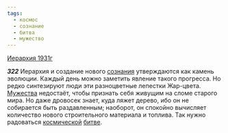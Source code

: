 ```yaml
---
tags:
  - космос
  - сознание
  - битва
  - мужество
---
```


[Иерархия 1931г](/agni/1931)

___322___
Иерархия и создание нового [сознания](/tag/#сознание) утверждаются как камень эволюции. Каждый день можно заметить явление такого прогресса. Но редко синтезируют люди эти разноцветные лепестки Жар-цвета. [Мужества](/tag/#мужество) недостаёт, чтобы признать себя живущим на сломе старого мира. Но даже дровосек знает, куда ляжет дерево, ибо он не собирается быть раздавленным; наоборот, он спокойно вычисляет количество нового строительного материала и топлива. Так нужно радоваться [космической](/tag/#космос) [битве](/tag/#битва).   

